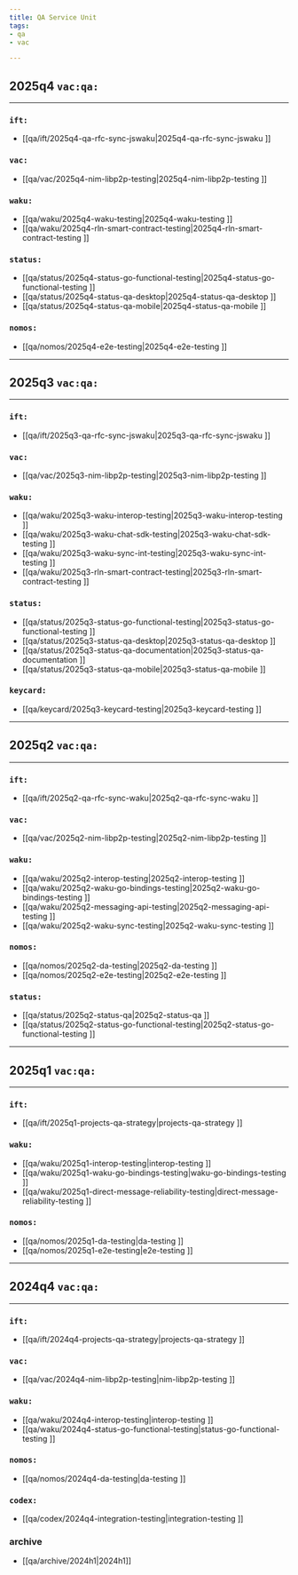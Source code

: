 ```yaml
---
title: QA Service Unit
tags:
- qa
- vac

---
```


## 2025q4 `vac:qa:`
---

### `ift:`
* [[qa/ift/2025q4-qa-rfc-sync-jswaku|2025q4-qa-rfc-sync-jswaku ]]

### `vac:`
* [[qa/vac/2025q4-nim-libp2p-testing|2025q4-nim-libp2p-testing ]]

### `waku:`
* [[qa/waku/2025q4-waku-testing|2025q4-waku-testing ]]
* [[qa/waku/2025q4-rln-smart-contract-testing|2025q4-rln-smart-contract-testing ]] 

### `status:`
* [[qa/status/2025q4-status-go-functional-testing|2025q4-status-go-functional-testing ]]
* [[qa/status/2025q4-status-qa-desktop|2025q4-status-qa-desktop ]]
* [[qa/status/2025q4-status-qa-mobile|2025q4-status-qa-mobile ]]

### `nomos:`
* [[qa/nomos/2025q4-e2e-testing|2025q4-e2e-testing ]]

---

## 2025q3 `vac:qa:`
---

### `ift:`
* [[qa/ift/2025q3-qa-rfc-sync-jswaku|2025q3-qa-rfc-sync-jswaku ]]

### `vac:`
* [[qa/vac/2025q3-nim-libp2p-testing|2025q3-nim-libp2p-testing ]]

### `waku:`
* [[qa/waku/2025q3-waku-interop-testing|2025q3-waku-interop-testing ]]
* [[qa/waku/2025q3-waku-chat-sdk-testing|2025q3-waku-chat-sdk-testing ]]
* [[qa/waku/2025q3-waku-sync-int-testing|2025q3-waku-sync-int-testing ]]
* [[qa/waku/2025q3-rln-smart-contract-testing|2025q3-rln-smart-contract-testing ]] 


### `status:`
* [[qa/status/2025q3-status-go-functional-testing|2025q3-status-go-functional-testing ]]
* [[qa/status/2025q3-status-qa-desktop|2025q3-status-qa-desktop ]]
* [[qa/status/2025q3-status-qa-documentation|2025q3-status-qa-documentation ]]
* [[qa/status/2025q3-status-qa-mobile|2025q3-status-qa-mobile ]]

### `keycard:`
* [[qa/keycard/2025q3-keycard-testing|2025q3-keycard-testing ]]
---

## 2025q2 `vac:qa:`
---

### `ift:`
* [[qa/ift/2025q2-qa-rfc-sync-waku|2025q2-qa-rfc-sync-waku ]]

### `vac:`
* [[qa/vac/2025q2-nim-libp2p-testing|2025q2-nim-libp2p-testing ]]

### `waku:`
* [[qa/waku/2025q2-interop-testing|2025q2-interop-testing ]]
* [[qa/waku/2025q2-waku-go-bindings-testing|2025q2-waku-go-bindings-testing ]]
* [[qa/waku/2025q2-messaging-api-testing|2025q2-messaging-api-testing ]]
* [[qa/waku/2025q2-waku-sync-testing|2025q2-waku-sync-testing ]]

### `nomos:`
* [[qa/nomos/2025q2-da-testing|2025q2-da-testing ]]
* [[qa/nomos/2025q2-e2e-testing|2025q2-e2e-testing ]]

### `status:`
* [[qa/status/2025q2-status-qa|2025q2-status-qa ]]
* [[qa/status/2025q2-status-go-functional-testing|2025q2-status-go-functional-testing ]]

---

## 2025q1 `vac:qa:`
---

### `ift:`
* [[qa/ift/2025q1-projects-qa-strategy|projects-qa-strategy ]]


### `waku:`
* [[qa/waku/2025q1-interop-testing|interop-testing ]]
* [[qa/waku/2025q1-waku-go-bindings-testing|waku-go-bindings-testing ]]
* [[qa/waku/2025q1-direct-message-reliability-testing|direct-message-reliability-testing ]]

### `nomos:`
* [[qa/nomos/2025q1-da-testing|da-testing ]]
* [[qa/nomos/2025q1-e2e-testing|e2e-testing ]]
---

## 2024q4 `vac:qa:`
---

### `ift:`
* [[qa/ift/2024q4-projects-qa-strategy|projects-qa-strategy ]]

### `vac:`
* [[qa/vac/2024q4-nim-libp2p-testing|nim-libp2p-testing ]]

### `waku:`
* [[qa/waku/2024q4-interop-testing|interop-testing ]]
* [[qa/waku/2024q4-status-go-functional-testing|status-go-functional-testing ]]

### `nomos:`
* [[qa/nomos/2024q4-da-testing|da-testing ]]

### `codex:`
* [[qa/codex/2024q4-integration-testing|integration-testing ]]

### archive

* [[qa/archive/2024h1|2024h1]]
